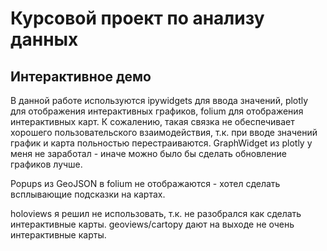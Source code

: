 # Курсовой проект по анализу данных

## Интерактивное демо

В данной работе используются ipywidgets для ввода значений, plotly для отображения интерактивных графиков, folium для отображения интерактивных карт.
К сожалению, такая связка не обеспечивает хорошего пользовательского взаимодействия, т.к. при вводе значений график и карта польностью перестраиваются.
GraphWidget из plotly у меня не заработал - иначе можно было бы сделать обновление графиков лучше.

Popups из GeoJSON в folium не отображаются - хотел сделать всплывающие подсказки на картах.

holoviews я решил не использовать, т.к. не разобрался как сделать интерактивные карты. geoviews/cartopy дают на выходе не очень интерактивные карты.

